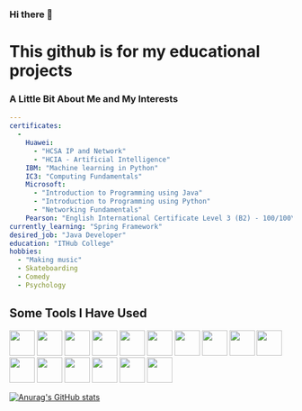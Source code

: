 ### Hi there 👋
# This github is for my educational projects

### A Little Bit About Me and My Interests

```yaml
--- 
certificates: 
  - 
    Huawei: 
      - "HCSA IP and Network"
      - "HCIA - Artificial Intelligence"
    IBM: "Machine learning in Python"
    IC3: "Computing Fundamentals"
    Microsoft: 
      - "Introduction to Programming using Java"
      - "Introduction to Programming using Python"
      - "Networking Fundamentals"
    Pearson: "English International Certificate Level 3 (B2) - 100/100\""
currently_learning: "Spring Framework"
desired_job: "Java Developer"
education: "ITHub College"
hobbies: 
  - "Making music"
  - Skateboarding
  - Comedy
  - Psychology
```
<h2>Some Tools I Have Used</h2>
<p align="left">
  <img src="https://cdn.jsdelivr.net/gh/devicons/devicon/icons/java/java-plain-wordmark.svg" width="45" height="45"/>
  <img src="https://cdn.jsdelivr.net/gh/devicons/devicon/icons/spring/spring-original.svg" width="45" height="45"/>
  <img src="https://cdn.jsdelivr.net/gh/devicons/devicon/icons/kotlin/kotlin-original.svg" width="45" height="45"/>
  <img src="https://cdn.jsdelivr.net/gh/devicons/devicon/icons/python/python-original.svg" width="45" height="45"/>  
  <img src="https://cdn.jsdelivr.net/gh/devicons/devicon/icons/mysql/mysql-original.svg" width="45" height="45"/>
  <img src="https://cdn.jsdelivr.net/gh/devicons/devicon/icons/postgresql/postgresql-original.svg" width="45" height="45"/>
  <img src="https://cdn.jsdelivr.net/gh/devicons/devicon/icons/angularjs/angularjs-original.svg" width="45" height="45"/>
  <img src="https://cdn.jsdelivr.net/gh/devicons/devicon/icons/react/react-original.svg" width="45" height="45"/>
  <img src="https://cdn.jsdelivr.net/gh/devicons/devicon/icons/typescript/typescript-original.svg" width="45" height="45"/>
  <img src="https://cdn.jsdelivr.net/gh/devicons/devicon/icons/javascript/javascript-original.svg" width="45" height="45"/>    
  <img src="https://cdn.jsdelivr.net/gh/devicons/devicon/icons/docker/docker-original.svg" width="45" height="45"/>
  <img src="https://cdn.jsdelivr.net/gh/devicons/devicon/icons/kubernetes/kubernetes-plain.svg" width="45" height="45"/>
  <img src="https://cdn.jsdelivr.net/gh/devicons/devicon/icons/prometheus/prometheus-original.svg" width="45" height="45"/> 
  <img src="https://cdn.jsdelivr.net/gh/devicons/devicon/icons/ansible/ansible-original.svg" width="45" height="45"/>
  <img src="https://cdn.jsdelivr.net/gh/devicons/devicon/icons/linux/linux-original.svg" width="45" height="45"/>
  <img src="https://cdn.jsdelivr.net/gh/devicons/devicon/icons/git/git-original.svg" width="45" height="45"/>
</p>

[![Anurag's GitHub stats](https://github-readme-stats.vercel.app/api?username=corruptzero-dev&theme=midnight-purple&show_icons=true)](https://github.com/anuraghazra/github-readme-stats)
